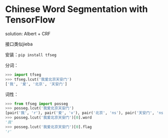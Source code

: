 # Chinese Word Segmentation with TensorFlow

solution: Albert + CRF

接口类似jieba

安装：`pip install tfseg`

分词：

```python
>>> import tfseg
>>> tfseg.lcut('我爱北京天安门')
['我', '爱', '北京', '天安门']
```

词性：

```python
>>> from tfseg import posseg
>>> posseg.lcut('我爱北京天安门')
[pair('我', 'r'), pair('爱', 'v'), pair('北京', 'ns'), pair('天安门', 'ns')]
>>> posseg.lcut('我爱北京天安门')[0].word
'我'
>>> posseg.lcut('我爱北京天安门')[0].flag
'r'
```
